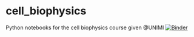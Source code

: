 # cell_biophysics
Python notebooks for the cell biophysics course given @UNIMI
[![Binder](https://mybinder.org/badge_logo.svg)](https://mybinder.org/v2/gh/thierrynieus/cell_biophysics/HEAD)
